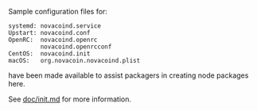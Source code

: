 Sample configuration files for:
```
systemd: novacoind.service
Upstart: novacoind.conf
OpenRC:  novacoind.openrc
         novacoind.openrcconf
CentOS:  novacoind.init
macOS:   org.novacoin.novacoind.plist
```
have been made available to assist packagers in creating node packages here.

See [doc/init.md](../../doc/init.md) for more information.
